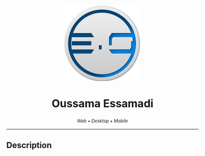 <p align="center">
    <img src="images/logo.png" alt="Logo" width="200px">
    <h1 align="center">
        Oussama Essamadi
        <br>
    </h1>
    <p align="center">
        <i align="center"><small>Web • Desktop • Mobile</small></i>
    </p>
    <hr>
</p>

## Description

